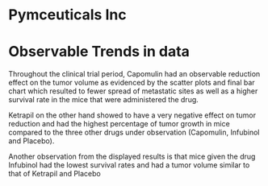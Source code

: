 # Pymceuticals Inc

# Observable Trends in data
Throughout the clinical trial period, Capomulin had an observable reduction effect on the tumor volume as evidenced by the scatter plots  and final bar chart which resulted to fewer spread of metastatic sites as well as a higher survival rate in the mice that were    administered the drug.

Ketrapil on the other hand showed to have a very negative effect on tumor reduction and had the highest percentage of tumor growth in mice  compared to the three other drugs under observation (Capomulin, Infubinol and Placebo).

Another observation from the displayed results is that mice given the drug Infubinol had the lowest survival rates and had a tumor volume similar to that of Ketrapil and Placebo
